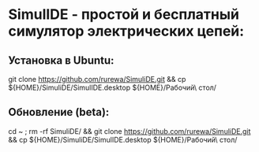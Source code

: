 # SimulIDE - простой и бесплатный симулятор электрических цепей:

## Установка в Ubuntu:

git clone https://github.com/rurewa/SimuliDE.git && cp ${HOME}/SimuliDE/SimulIDE.desktop ${HOME}/Рабочий\ стол/

## Обновление (beta):

cd ~ ; rm -rf SimuliDE/ && git clone https://github.com/rurewa/SimuliDE.git && cp ${HOME}/SimuliDE/SimulIDE.desktop ${HOME}/Рабочий\ стол/